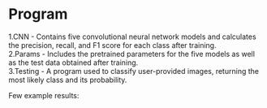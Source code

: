# Program
1.CNN - Contains five convolutional neural network models and calculates the precision, recall, and F1 score for each class after training.  
2.Params - Includes the pretrained parameters for the five models as well as the test data obtained after training.  
3.Testing - A program used to classify user-provided images, returning the most likely class and its probability.  

Few example results:




